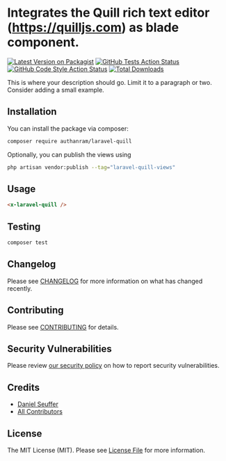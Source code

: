 # Integrates the Quill rich text editor (https://quilljs.com) as blade component.

[![Latest Version on Packagist](https://img.shields.io/packagist/v/authanram/laravel-quill.svg?style=flat-square)](https://packagist.org/packages/authanram/laravel-quill)
[![GitHub Tests Action Status](https://img.shields.io/github/workflow/status/authanram/laravel-quill/run-tests?label=tests)](https://github.com/authanram/laravel-quill/actions?query=workflow%3Arun-tests+branch%3Amain)
[![GitHub Code Style Action Status](https://img.shields.io/github/workflow/status/authanram/laravel-quill/Fix%20PHP%20code%20style%20issues?label=code%20style)](https://github.com/authanram/laravel-quill/actions?query=workflow%3A"Fix+PHP+code+style+issues"+branch%3Amain)
[![Total Downloads](https://img.shields.io/packagist/dt/authanram/laravel-quill.svg?style=flat-square)](https://packagist.org/packages/authanram/laravel-quill)

This is where your description should go. Limit it to a paragraph or two. Consider adding a small example.

## Installation

You can install the package via composer:

```bash
composer require authanram/laravel-quill
```

Optionally, you can publish the views using

```bash
php artisan vendor:publish --tag="laravel-quill-views"
```

## Usage

```html
<x-laravel-quill />
```

## Testing

```bash
composer test
```

## Changelog

Please see [CHANGELOG](CHANGELOG.md) for more information on what has changed recently.

## Contributing

Please see [CONTRIBUTING](.github/CONTRIBUTING.md) for details.

## Security Vulnerabilities

Please review [our security policy](security/policy) on how to report security vulnerabilities.

## Credits

- [Daniel Seuffer](https://github.com/authanram)
- [All Contributors](../../contributors)

## License

The MIT License (MIT). Please see [License File](LICENSE.md) for more information.
